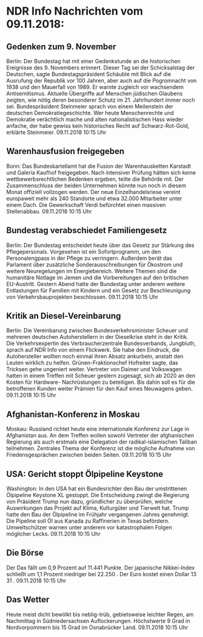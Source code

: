 # NDR Info Nachrichten vom 09.11.2018:


## Gedenken zum 9. November
Berlin: Der Bundestag hat mit einer Gedenkstunde an die historischen Ereignisse des 9. Novembers erinnert. Dieser Tag sei der Schicksalstag der Deutschen, sagte Bundestagspräsident Schäuble mit Blick auf die Ausrufung der Republik vor 100 Jahren, aber auch auf die Pogromnacht von 1938 und den Mauerfall von 1989. Er warnte zugleich vor wachsendem Antisemitismus. Aktuelle Übergriffe auf Menschen jüdischen Glaubens zeigten, wie nötig deren besonderer Schutz im 21. Jahrhundert immer noch sei. Bundespräsident Steinmeier sprach von einem Meilenstein der deutschen Demokratiegeschichte. Wer heute Menschenrechte und Demokratie verächtlich mache und alten nationalistischen Hass wieder anfache, der habe gewiss kein historisches Recht auf Schwarz-Rot-Gold, erklärte Steinmeier. 09.11.2018 10:15 Uhr 

## Warenhausfusion freigegeben
Bonn: Das Bundeskartellamt hat die Fusion der Warenhausketten Karstadt und Galeria Kaufhof freigegeben. Nach intensiver Prüfung hätten sich keine wettbewerbsrechtlichen Bedenken ergeben, teilte die Behörde mit. Der Zusammenschluss der beiden Unternehmen könnte nun noch in diesem Monat offiziell vollzogen werden. Der neue Einzelhandelsriese vereint europaweit mehr als 240 Standorte und etwa 32.000 Mitarbeiter unter einem Dach. Die Gewerkschaft Verdi befürchtet einen massiven Stellenabbau. 09.11.2018 10:15 Uhr 

## Bundestag verabschiedet Familiengesetz
Berlin: Der Bundestag entscheidet heute über das Gesetz zur Stärkung des Pflegepersonals. Vorgesehen ist ein Sofortprogramm, um den Personalengpass in der Pflege zu verringern. Außerdem berät das Parlament über zusätzliche Sonderausschreibungen für Ökostrom und weitere Neuregelungen im Energiebereich. Weitere Themen sind die humanitäre Notlage im Jemen und die Vorbereitungen auf den britischen EU-Austritt. Gestern Abend hatte der Bundestag unter anderem weitere Entlastungen für Familien mit Kindern und ein Gesetz zur Beschleunigung von Verkehrsbauprojekten beschlossen. 09.11.2018 10:15 Uhr 

## Kritik an Diesel-Vereinbarung
Berlin:	Die Vereinbarung zwischen Bundesverkehrsminister Scheuer und mehreren deutschen Autoherstellern in der Dieselkrise steht in der Kritik. Die Verkehrsexpertin des Verbraucherzentrale Bundesverbands, Jungbluth, sprach auf NDR Info von einem Flickwerk. Sie habe den Eindruck, die Autohersteller wollten noch einmal ihren Absatz ankurbeln, anstatt den Leuten wirklich zu helfen. Grünen-Fraktionschef Hofreiter sagte, das Tricksen gehe ungeniert weiter. Vertreter von Daimer und Volkswagen hatten in einem Treffen mit Scheuer gestern zugesagt, sich ab 2020 an den Kosten für Hardware- Nachrüstungen zu beteiligen. Bis dahin soll es für die betroffenen Kunden weiter Prämien für den Kauf eines Neuwagens geben. 09.11.2018 10:15 Uhr 

## Afghanistan-Konferenz in Moskau
Moskau: Russland richtet heute eine internationale Konferenz zur Lage in Afghanistan aus. An dem Treffen wollen sowohl Vertreter der afghanischen Regierung als auch erstmals eine Delegation der radikal-islamischen Taliban teilnehmen. Zentrales Thema der Konferenz ist die mögliche Aufnahme von Friedensgesprächen zwischen beiden Seiten. 09.11.2018 10:15 Uhr 

## USA: Gericht stoppt Ölpipeline Keystone
Washington: In den USA hat ein Bundesrichter den Bau der umstrittenen Ölpipeline Keystone XL gestoppt. Die Entscheidung zwingt die Regierung von Präsident Trump nun dazu, gründlicher zu überprüfen, welche Auswirkungen das Projekt auf Klima, Kulturgüter und Tierwelt hat. Trump hatte den Bau der Ölpipeline im Frühjahr vergangenen Jahres genehmigt. Die Pipeline soll Öl aus Kanada zu Raffinerien in Texas befördern. Umweltschützer warnen unter anderem vor katastrophalen Folgen möglicher Lecks. 09.11.2018 10:15 Uhr 

## Die Börse
Der Dax fällt um  0,9  Prozent auf  11.441  Punkte. Der japanische Nikkei-Index schließt um  1,1  Prozent niedriger bei  22.250 . Der Euro kostet einen Dollar  13 31 . 09.11.2018 10:15 Uhr 

## Das Wetter
Heute meist dicht bewölkt bis neblig-trüb, gebietsweise leichter Regen, am Nachmittag in Südniedersachsen Auflockerungen. Höchstwerte 9 Grad in Nordvorpommern bis 15 Grad im Osnabrücker Land. 09.11.2018 10:15 Uhr 
